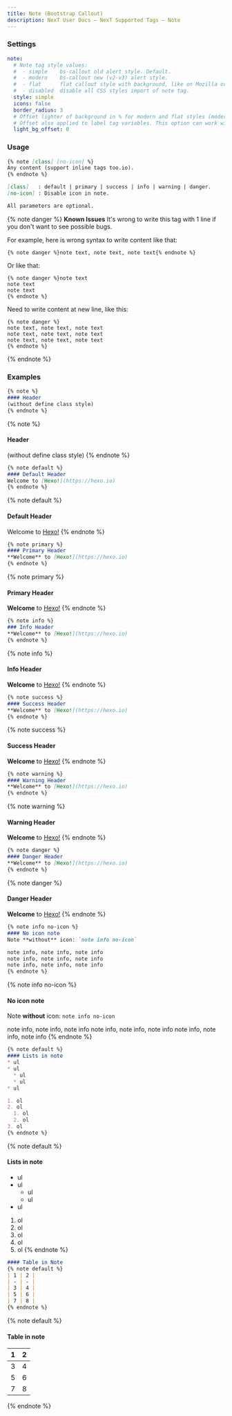 ```yaml
---
title: Note (Bootstrap Callout)
description: NexT User Docs – NexT Supported Tags – Note
---
```


### Settings

```yml next/_config.yml
note:
  # Note tag style values:
  #  - simple    bs-callout old alert style. Default.
  #  - modern    bs-callout new (v2-v3) alert style.
  #  - flat      flat callout style with background, like on Mozilla or StackOverflow.
  #  - disabled  disable all CSS styles import of note tag.
  style: simple
  icons: false
  border_radius: 3
  # Offset lighter of background in % for modern and flat styles (modern: -12 | 12; flat: -18 | 6).
  # Offset also applied to label tag variables. This option can work with disabled note tag.
  light_bg_offset: 0
```

### Usage

```md note.js
{% note [class] [no-icon] %}
Any content (support inline tags too.io).
{% endnote %}

[class]   : default | primary | success | info | warning | danger.
[no-icon] : Disable icon in note.

All parameters are optional.
```

{% note danger %}
**Known Issues**
It's wrong to write this tag with 1 line if you don't want to see possible bugs.

For example, here is wrong syntax to write content like that:

```
{% note danger %}note text, note text, note text{% endnote %}
```

Or like that:

```
{% note danger %}note text
note text
note text
{% endnote %}
```

Need to write content at new line, like this:

```
{% note danger %}
note text, note text, note text
note text, note text, note text
note text, note text, note text
{% endnote %}
```
{% endnote %}

### Examples

```md
{% note %}
#### Header
(without define class style)
{% endnote %}
```

{% note %}
#### Header
(without define class style)
{% endnote %}

```md
{% note default %}
#### Default Header
Welcome to [Hexo!](https://hexo.io)
{% endnote %}
```

{% note default %}
#### Default Header
Welcome to [Hexo!](https://hexo.io)
{% endnote %}

```md
{% note primary %}
#### Primary Header
**Welcome** to [Hexo!](https://hexo.io)
{% endnote %}
```

{% note primary %}
#### Primary Header
**Welcome** to [Hexo!](https://hexo.io)
{% endnote %}

```md
{% note info %}
### Info Header
**Welcome** to [Hexo!](https://hexo.io)
{% endnote %}
```

{% note info %}
#### Info Header
**Welcome** to [Hexo!](https://hexo.io)
{% endnote %}

```md
{% note success %}
#### Success Header
**Welcome** to [Hexo!](https://hexo.io)
{% endnote %}
```

{% note success %}
#### Success Header
**Welcome** to [Hexo!](https://hexo.io)
{% endnote %}

```md
{% note warning %}
#### Warning Header
**Welcome** to [Hexo!](https://hexo.io)
{% endnote %}
```

{% note warning %}
#### Warning Header
**Welcome** to [Hexo!](https://hexo.io)
{% endnote %}

```md
{% note danger %}
#### Danger Header
**Welcome** to [Hexo!](https://hexo.io)
{% endnote %}
```

{% note danger %}
#### Danger Header
**Welcome** to [Hexo!](https://hexo.io)
{% endnote %}

```md
{% note info no-icon %}
#### No icon note
Note **without** icon: `note info no-icon`

note info, note info, note info
note info, note info, note info
note info, note info, note info
{% endnote %}
```

{% note info no-icon %}
#### No icon note
Note **without** icon: `note info no-icon`

note info, note info, note info
note info, note info, note info
note info, note info, note info
{% endnote %}

```md
{% note default %}
#### Lists in note
* ul
* ul
  * ul
  * ul
* ul

1. ol
2. ol
  1. ol
  2. ol
3. ol
{% endnote %}
```

{% note default %}
#### Lists in note
* ul
* ul
  * ul
  * ul
* ul

1. ol
2. ol
  3. ol
  4. ol
5. ol
{% endnote %}

```md
#### Table in Note
{% note default %}
| 1 | 2 |
| - | - |
| 3 | 4 |
| 5 | 6 |
| 7 | 8 |
{% endnote %}
```

{% note default %}
#### Table in note
| 1 | 2 |
| - | - |
| 3 | 4 |
| 5 | 6 |
| 7 | 8 |
{% endnote %}
